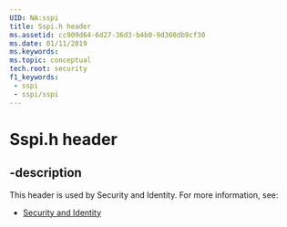 ```yaml
---
UID: NA:sspi
title: Sspi.h header
ms.assetid: cc909d64-6d27-36d3-b4b0-9d360db9cf30
ms.date: 01/11/2019
ms.keywords: 
ms.topic: conceptual
tech.root: security
f1_keywords:
 - sspi
 - sspi/sspi
---
```


# Sspi.h header

## -description

This header is used by Security and Identity. For more information, see:

- [Security and Identity](../_security/index.md)
